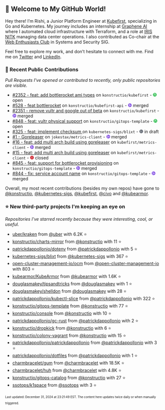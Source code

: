 <!-- DO NOT EDIT THIS FILE DIRECTLY! This file was automatically generated from the tool in this repo. -->

## 🌟 Welcome to My GitHub World!

Hey there! I’m Rishi, a Junior Platform Engineer at [Kubefirst](https://kubefirst.io/), specializing in Go and Kubernetes. My journey includes an internship at [Graphene AI](https://grapheneai.com/) where I automated cloud infrastructure with Terraform, and a role at [IRIS NITK](https://iris.nitk.ac.in/hrms/) managing data center operations. I also contributed as Co-chair at the [Web Enthusiasts Club](https://webclub.nitk.ac.in/) in Systems and Security SIG.

Feel free to explore my work, and don’t hesitate to connect with me. Find me on [Twitter](https://x.com/RishixMonk) and [LinkedIn](https://www.linkedin.com/in/mrrishi373/).
### 🚀 Recent Public Contributions

*Pull Requests I've opened or contributed to recently, only public repositories are visible.*


* [#2352 - feat: add bottlerocket ami types](https://github.com/konstructio/kubefirst/pull/2352) on `konstructio/kubefirst` - <img src="images/github-open.png" width="12px" height="12px"> open
* [#528 - feat bottlerocket](https://github.com/konstructio/kubefirst-api/pull/528) on `konstructio/kubefirst-api` - <img src="images/github-merged.png" width="12px" height="12px"> merged
* [#2351 - remove vultr and google out of beta](https://github.com/konstructio/kubefirst/pull/2351) on `konstructio/kubefirst` - <img src="images/github-merged.png" width="12px" height="12px"> merged
* [#848 - feat: vultr physical support](https://github.com/konstructio/gitops-template/pull/848) on `konstructio/gitops-template` - <img src="images/github-open.png" width="12px" height="12px"> open
* [#325 - feat: implement checksum ](https://github.com/kubernetes-sigs/blixt/pull/325) on `kubernetes-sigs/blixt` - <img src="images/github-draft.png" width="12px" height="12px"> in draft
* [#1 - Goreleaser](https://github.com/jokestax/metrics-client/pull/1) on `jokestax/metrics-client` - <img src="images/github-merged.png" width="12px" height="12px"> merged
* [#16 - feat: add multi arch build using goreleaser](https://github.com/kubefirst/metrics-client/pull/16) on `kubefirst/metrics-client` - <img src="images/github-merged.png" width="12px" height="12px"> merged
* [#15 - feat: add multi arch build using goreleaser](https://github.com/kubefirst/metrics-client/pull/15) on `kubefirst/metrics-client` - <img src="images/github-closed.png" width="12px" height="12px"> closed
* [#845 - feat: support for bottlerocket provisioning](https://github.com/konstructio/gitops-template/pull/845) on `konstructio/gitops-template` - <img src="images/github-merged.png" width="12px" height="12px"> merged
* [#844 - fix: service account name](https://github.com/konstructio/gitops-template/pull/844) on `konstructio/gitops-template` - <img src="images/github-merged.png" width="12px" height="12px"> merged

Overall, my most recent contributions (besides my own repos) have gone to 
[@konstructio](https://github.com/konstructio),
[@kubernetes-sigs](https://github.com/kubernetes-sigs),
[@kubefirst](https://github.com/kubefirst),
[@civo](https://github.com/civo)
and [@kubearmor](https://github.com/kubearmor).
### ⭐ New third-party projects I'm keeping an eye on

*Repositories I've starred recently because they were interesting, cool, or useful.*


* [uber/kraken](https://github.com/uber/kraken) from [@uber](https://github.com/uber) with 6.2K ⭐️
* [konstructio/charts-mirror](https://github.com/konstructio/charts-mirror) from [@konstructio](https://github.com/konstructio) with 11 ⭐️
* [patrickdappollonio/dotenv](https://github.com/patrickdappollonio/dotenv) from [@patrickdappollonio](https://github.com/patrickdappollonio) with 5 ⭐️
* [kubernetes-sigs/blixt](https://github.com/kubernetes-sigs/blixt) from [@kubernetes-sigs](https://github.com/kubernetes-sigs) with 367 ⭐️
* [open-cluster-management-io/ocm](https://github.com/open-cluster-management-io/ocm) from [@open-cluster-management-io](https://github.com/open-cluster-management-io) with 803 ⭐️
* [kubearmor/KubeArmor](https://github.com/kubearmor/KubeArmor) from [@kubearmor](https://github.com/kubearmor) with 1.6K ⭐️
* [douglasmakey/tipsandtricks](https://github.com/douglasmakey/tipsandtricks) from [@douglasmakey](https://github.com/douglasmakey) with 1 ⭐️
* [douglasmakey/shelldon](https://github.com/douglasmakey/shelldon) from [@douglasmakey](https://github.com/douglasmakey) with 28 ⭐️
* [patrickdappollonio/kubectl-slice](https://github.com/patrickdappollonio/kubectl-slice) from [@patrickdappollonio](https://github.com/patrickdappollonio) with 322 ⭐️
* [konstructio/gitops-template](https://github.com/konstructio/gitops-template) from [@konstructio](https://github.com/konstructio) with 77 ⭐️
* [konstructio/console](https://github.com/konstructio/console) from [@konstructio](https://github.com/konstructio) with 10 ⭐️
* [patrickdappollonio/gc-rust](https://github.com/patrickdappollonio/gc-rust) from [@patrickdappollonio](https://github.com/patrickdappollonio) with 2 ⭐️
* [konstructio/dropkick](https://github.com/konstructio/dropkick) from [@konstructio](https://github.com/konstructio) with 6 ⭐️
* [konstructio/colony-vagrant](https://github.com/konstructio/colony-vagrant) from [@konstructio](https://github.com/konstructio) with 15 ⭐️
* [patrickdappollonio/patrickdappollonio](https://github.com/patrickdappollonio/patrickdappollonio) from [@patrickdappollonio](https://github.com/patrickdappollonio) with 3 ⭐️
* [patrickdappollonio/dotfiles](https://github.com/patrickdappollonio/dotfiles) from [@patrickdappollonio](https://github.com/patrickdappollonio) with 1 ⭐️
* [charmbracelet/gum](https://github.com/charmbracelet/gum) from [@charmbracelet](https://github.com/charmbracelet) with 18.5K ⭐️
* [charmbracelet/huh](https://github.com/charmbracelet/huh) from [@charmbracelet](https://github.com/charmbracelet) with 4.8K ⭐️
* [konstructio/gitops-catalog](https://github.com/konstructio/gitops-catalog) from [@konstructio](https://github.com/konstructio) with 27 ⭐️
* [ssotops/k1space](https://github.com/ssotops/k1space) from [@ssotops](https://github.com/ssotops) with 3 ⭐️

<sup><sub>Last updated: December 31, 2024 at 23:21:49 EST. The content here updates twice daily or when manually triggered.</sup></sub>